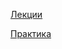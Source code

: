[Лекции](https://drive.google.com/drive/folders/1wfTonu1Z_DD7izQ9sMP7369LuaihWl5)

[Практика](https://drive.google.com/drive/folders/1Aq4E_vmv7o4K_jduoV69icJP88PyicT8)